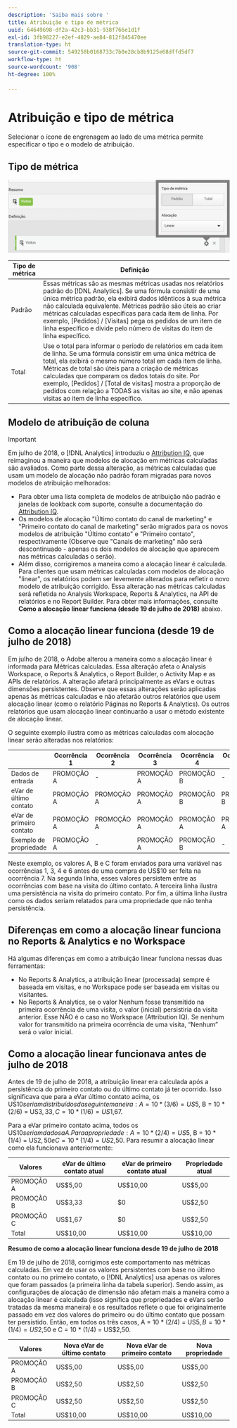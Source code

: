```yaml
---
description: 'Saiba mais sobre '
title: Atribuição e tipo de métrica
uuid: 64649698-df2a-42c3-bb31-938f766e1d1f
exl-id: 3fb98227-e2ef-4829-ae84-812f845470ee
translation-type: ht
source-git-commit: 549258b0168733c7b0e28cb8b9125e68dffd5df7
workflow-type: ht
source-wordcount: '908'
ht-degree: 100%

---
```


# Atribuição e tipo de métrica

Selecionar o ícone de engrenagem ao lado de uma métrica permite especificar o tipo e o modelo de atribuição.

## Tipo de métrica

![](assets/cm_type_alloc.png)

| Tipo de métrica | Definição |
|---|---|
| Padrão | Essas métricas são as mesmas métricas usadas nos relatórios padrão do [!DNL Analytics]. Se uma fórmula consistir de uma única métrica padrão, ela exibirá dados idênticos à sua métrica não calculada equivalente. Métricas padrão são úteis ao criar métricas calculadas específicas para cada item de linha. Por exemplo, [Pedidos] / [Visitas] pega os pedidos de um item de linha específico e divide pelo número de visitas do item de linha específico. |
| Total | Use o total para informar o período de relatórios em cada item de linha. Se uma fórmula consistir em uma única métrica de total, ela exibirá o mesmo número total em cada item de linha. Métricas de total são úteis para a criação de métricas calculadas que comparam os dados totais do site. Por exemplo, [Pedidos] / [Total de visitas] mostra a proporção de pedidos com relação a TODAS as visitas ao site, e não apenas visitas ao item de linha específico. |

## Modelo de atribuição de coluna

>[!IMPORTANT]
>
>Em julho de 2018, o [!DNL Analytics] introduziu o [Attribution IQ](https://docs.adobe.com/content/help/pt-BR/analytics/analyze/analysis-workspace/attribution/models.html), que reimaginou a maneira que modelos de alocação em métricas calculadas são avaliados. Como parte dessa alteração, as métricas calculadas que usam um modelo de alocação não padrão foram migradas para novos modelos de atribuição melhorados:
>
>* Para obter uma lista completa de modelos de atribuição não padrão e janelas de lookback com suporte, consulte a documentação do [Attribution IQ](https://docs.adobe.com/content/help/pt-BR/analytics/analyze/analysis-workspace/attribution/models.html).
>* Os modelos de alocação &quot;Último contato do canal de marketing&quot; e &quot;Primeiro contato do canal de marketing&quot; serão migrados para os novos modelos de atribuição &quot;Último contato&quot; e &quot;Primeiro contato&quot;, respectivamente (Observe que &quot;Canais de marketing&quot; não será descontinuado - apenas os dois modelos de alocação que aparecem nas métricas calculadas o serão).
>* Além disso, corrigiremos a maneira como a alocação linear é calculada. Para clientes que usam métricas calculadas com modelos de alocação &quot;linear&quot;, os relatórios podem ser levemente alterados para refletir o novo modelo de atribuição corrigido. Essa alteração nas métricas calculadas será refletida no Analysis Workspace, Reports &amp; Analytics, na API de relatórios e no Report Builder. Para obter mais informações, consulte **Como a alocação linear funciona (desde 19 de julho de 2018)** abaixo.

>



## Como a alocação linear funciona (desde 19 de julho de 2018)

Em julho de 2018, o Adobe alterou a maneira como a alocação linear é informada para Métricas calculadas. Essa alteração afeta o Analysis Workspace, o Reports &amp; Analytics, o Report Builder, o Activity Map e as APIs de relatórios. A alteração afetará principalmente as eVars e outras dimensões persistentes. Observe que essas alterações serão aplicadas apenas às métricas calculadas e não afetarão outros relatórios que usem alocação linear (como o relatório Páginas no Reports &amp; Analytics). Os outros relatórios que usam alocação linear continuarão a usar o método existente de alocação linear.

O seguinte exemplo ilustra como as métricas calculadas com alocação linear serão alteradas nos relatórios:

|  | Ocorrência 1 | Ocorrência 2 | Ocorrência 3 | Ocorrência 4 | Ocorrência 5 | Ocorrência 6 | Ocorrência 7 |
|--- |--- |--- |--- |--- |--- |--- |--- |
| Dados de entrada | PROMOÇÃO A | - | PROMOÇÃO A | PROMOÇÃO B | - | PROMOÇÃO C | $10 |
| eVar de último contato | PROMOÇÃO A | PROMOÇÃO A | PROMOÇÃO A | PROMOÇÃO B | PROMOÇÃO B | PROMOÇÃO C | $10 |
| eVar de primeiro contato | PROMOÇÃO A | PROMOÇÃO A | PROMOÇÃO A | PROMOÇÃO A | PROMOÇÃO A | PROMOÇÃO A | $10 |
| Exemplo de propriedade | PROMOÇÃO A | - | PROMOÇÃO A | PROMOÇÃO B | - | PROMOÇÃO C | $10 |

Neste exemplo, os valores A, B e C foram enviados para uma variável nas ocorrências 1, 3, 4 e 6 antes de uma compra de US$10 ser feita na ocorrência 7. Na segunda linha, esses valores persistem entre as ocorrências com base na visita do último contato. A terceira linha ilustra uma persistência na visita do primeiro contato. Por fim, a última linha ilustra como os dados seriam relatados para uma propriedade que não tenha persistência.

## Diferenças em como a alocação linear funciona no Reports &amp; Analytics e no Workspace

Há algumas diferenças em como a atribuição linear funciona nessas duas ferramentas:

* No Reports &amp; Analytics, a atribuição linear (processada) sempre é baseada em visitas, e no Workspace pode ser baseada em visitas ou visitantes.
* No Reports &amp; Analytics, se o valor Nenhum fosse transmitido na primeira ocorrência de uma visita, o valor (inicial) persistiria da visita anterior. Esse NÃO é o caso no Workspace (Attribution IQ). Se nenhum valor for transmitido na primeira ocorrência de uma visita, “Nenhum” será o valor inicial.

## Como a alocação linear funcionava antes de julho de 2018

Antes de 19 de julho de 2018, a atribuição linear era calculada após a persistência do primeiro contato ou do último contato já ter ocorrido. Isso significava que para a eVar último contato acima, os US$10 seriam distribuídos da seguinte maneira: A = 10 * (3/6) = US$5, B = 10 * (2/6) = US$3,33, C = 10 * (1/6) = US$1,67.

Para a eVar primeiro contato acima, todos os US$10 seriam dados a A. Para a propriedade: A = 10 * (2/4) = US$5, B = 10 * (1/4) = US$2,50 e C = 10 * (1/4) = US$2,50. Para resumir a alocação linear como ela funcionava anteriormente:

| Valores | eVar de último contato atual | eVar de primeiro contato atual | Propriedade atual |
|---|---|---|---|
| PROMOÇÃO A | US$5,00 | US$10,00 | US$5,00 |
| PROMOÇÃO B | US$3,33 | $0 | US$2,50 |
| PROMOÇÃO C | US$1,67 | $0 | US$2,50 |
| Total | US$10,00 | US$10,00 | US$10,00 |

**Resumo de como a alocação linear funciona desde 19 de julho de 2018**

Em 19 de julho de 2018, corrigimos este comportamento nas métricas calculadas. Em vez de usar os valores persistentes com base no último contato ou no primeiro contato, o [!DNL Analytics] usa apenas os valores que foram passados (a primeira linha da tabela superior). Sendo assim, as configurações de alocação de dimensão não afetam mais a maneira como a alocação linear é calculada (isso significa que propriedades e eVars serão tratadas da mesma maneira) e os resultados reflete o que foi originalmente passado em vez dos valores do primeiro ou do último contato que possam ter persistido. Então, em todos os três casos, A = 10 * (2/4) = US$5, B = 10 * (1/4) = US$2,50 e C = 10 * (1/4) = US$2,50.

| Valores | Nova eVar de último contato | Nova eVar de primeiro contato | Nova propriedade |
|---|---|---|---|
| PROMOÇÃO A | US$5,00 | US$5,00 | US$5,00 |
| PROMOÇÃO B | US$2,50 | US$2,50 | US$2,50 |
| PROMOÇÃO C | US$2,50 | US$2,50 | US$2,50 |
| Total | US$10,00 | US$10,00 | US$10,00 |
